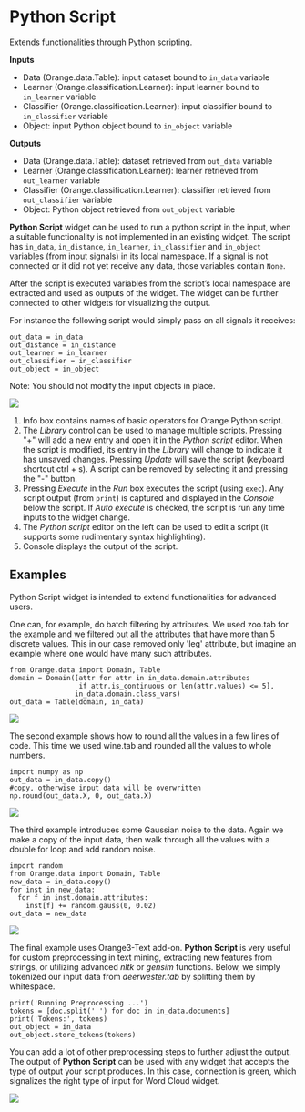 Python Script
=============

Extends functionalities through Python scripting.

**Inputs**

- Data (Orange.data.Table): input dataset bound to ``in_data`` variable
- Learner (Orange.classification.Learner): input learner bound to ``in_learner`` variable
- Classifier (Orange.classification.Learner): input classifier bound to ``in_classifier`` variable
- Object: input Python object bound to ``in_object`` variable

**Outputs**

- Data (Orange.data.Table): dataset retrieved from ``out_data`` variable
- Learner (Orange.classification.Learner): learner retrieved from ``out_learner`` variable
- Classifier (Orange.classification.Learner): classifier retrieved from ``out_classifier`` variable
- Object: Python object retrieved from ``out_object`` variable

**Python Script** widget can be used to run a python script in the input, when a suitable functionality is not implemented in an existing widget. The script has ``in_data``, ``in_distance``, ``in_learner``, ``in_classifier`` and ``in_object`` variables (from input signals) in its local namespace. If a signal is not connected or it did not yet receive any data, those variables contain ``None``.

After the script is executed variables from the script’s local namespace are extracted and used as outputs of the widget. The widget can be further connected to other widgets for visualizing the output.

For instance the following script would simply pass on all signals it receives:

    out_data = in_data
    out_distance = in_distance
    out_learner = in_learner
    out_classifier = in_classifier
    out_object = in_object

Note: You should not modify the input objects in place.

![](images/PythonScript-stamped.png)

1. Info box contains names of basic operators for Orange Python script.
2. The *Library* control can be used to manage multiple scripts. Pressing "+" will add a new entry and open it in the *Python script* editor. When the script is modified, its entry in the *Library* will change to indicate it has unsaved changes. Pressing *Update* will save the script (keyboard shortcut ctrl + s). A script can be removed by selecting it and pressing the "-" button.
3. Pressing *Execute* in the *Run* box executes the script (using ``exec``). Any script output (from ``print``) is captured and displayed in the *Console* below the script. If *Auto execute* is checked, the script is run any time inputs to the widget change.
4. The *Python script* editor on the left can be used to edit a script (it supports some rudimentary syntax highlighting).
5. Console displays the output of the script.

Examples
--------

Python Script widget is intended to extend functionalities for advanced users.

One can, for example, do batch filtering by attributes. We used zoo.tab for the example and we filtered out all the attributes that have more than 5 discrete values. This in our case removed only 'leg' attribute, but imagine an example where one would have many such attributes.

    from Orange.data import Domain, Table
    domain = Domain([attr for attr in in_data.domain.attributes
                     if attr.is_continuous or len(attr.values) <= 5],
                    in_data.domain.class_vars)
    out_data = Table(domain, in_data)

![](images/PythonScript-filtering.png)

The second example shows how to round all the values in a few lines of code. This time we used wine.tab and rounded all the values to whole numbers.

    import numpy as np
    out_data = in_data.copy()
    #copy, otherwise input data will be overwritten
    np.round(out_data.X, 0, out_data.X)

![](images/PythonScript-round.png)

The third example introduces some Gaussian noise to the data. Again we make a copy of the input data, then walk through all the values with a double for loop and add random noise.

    import random
    from Orange.data import Domain, Table
    new_data = in_data.copy()
    for inst in new_data:
      for f in inst.domain.attributes:
        inst[f] += random.gauss(0, 0.02)
    out_data = new_data

![](images/PythonScript-gauss.png)

The final example uses Orange3-Text add-on. **Python Script** is very useful for custom preprocessing in text mining, extracting new features from strings, or utilizing advanced *nltk* or *gensim* functions. Below, we simply tokenized our input data from *deerwester.tab* by splitting them by whitespace.

    print('Running Preprocessing ...')
    tokens = [doc.split(' ') for doc in in_data.documents]
    print('Tokens:', tokens)
    out_object = in_data
    out_object.store_tokens(tokens)

You can add a lot of other preprocessing steps to further adjust the output. The output of **Python Script** can be used with any widget that accepts the type of output your script produces. In this case, connection is green, which signalizes the right type of input for Word Cloud widget.

![](images/PythonScript-Example3.png)
